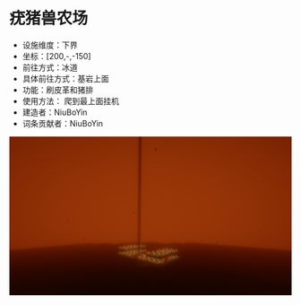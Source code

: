 # 疣猪兽农场

* 设施维度：下界
* 坐标：[200,-,-150]
* 前往方式：冰道
* 具体前往方式：基岩上面
* 功能：刷皮革和猪排
* 使用方法： 爬到最上面挂机
* 建造者：NiuBoYin
* 词条贡献者：NiuBoYin

<img src = "/pics/youzhushou.png">
